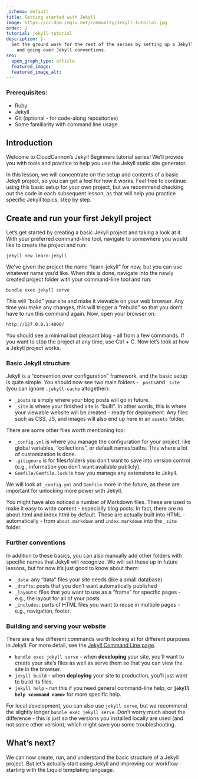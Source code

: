 ```yaml
---
_schema: default
title: Getting started with Jekyll
image: https://cc-dam.imgix.net/community/Jekyll-tutorial.jpg
order: 2
tutorial: jekyll-tutorial
description: |-
  Set the ground work for the rest of the series by setting up a Jekyll site
    and going over Jekyll conventions.
seo:
  open_graph_type: article
  featured_image:
  featured_image_alt:
---
```

### Prerequisites:

* Ruby
* Jekyll
* Git (optional - for code-along repositories)
* Some familiarity with command line usage

## Introduction

Welcome to CloudCannon’s Jekyll Beginners tutorial series! We’ll provide you with tools and practice to help you use the Jekyll static site generator.

In this lesson, we will concentrate on the setup and contents of a basic Jekyll project, so you can get a feel for how it works. Feel free to continue using this basic setup for your own project, but we recommend checking out the code in each subsequent lesson, as that will help you practice specific Jekyll topics, step by step.

## Create and run your first Jekyll project

Let’s get started by creating a basic Jekyll project and taking a look at it. With your preferred command-line tool, navigate to somewhere you would like to create the project and run:

`jekyll new learn-jekyll`

We’ve given the project the name “learn-jekyll” for now, but you can use whatever name you’d like. When this is done, navigate into the newly created project folder with your command-line tool and run:

`bundle exec jekyll serve`

This will “build” your site and make it viewable on your web browser. Any time you make any changes, this will trigger a “rebuild” so that you don’t have to run this command again. Now, open your browser on:

`http://127.0.0.1:4000/`

You should see a minimal but pleasant blog - all from a few commands. If you want to stop the project at any time, use Ctrl + C. Now let’s look at how a Jekyll project works.

### Basic Jekyll structure

Jekyll is a “convention over configuration” framework, and the basic setup is quite simple. You should now see two main folders - `_posts`and `_site` (you can ignore `.jekyll-cache` altogether):

* `_posts` is simply where your blog posts will go in future.
* `_site` is where your finished site is “built”. In other words, this is where your viewable website will be created - ready for deployment. Any files such as CSS, JS, and images will also end up here in an `assets` folder.

There are some other files worth mentioning too:

* `_config.yml` is where you manage the configuration for your project, like global variables, “collections”, or default names/paths. This where a lot of customization is done.
* `.gitignore` is for files/folders you don’t want to save into version control (e.g., information you don’t want available publicly).
* `Gemfile/Gemfile.lock` is how you manage any extensions to Jekyll.

We will look at `_config.yml` and `Gemfile` more in the future, as these are important for unlocking more power with Jekyll.

You might have also noticed a number of Markdown files. These are used to make it easy to write content - especially blog posts. In fact, there are no about.html and index.html by default. These are actually built into HTML - automatically - from `about.markdown` and `index.markdown`&nbsp;into the `_site` folder.

### Further conventions

In addition to these basics, you can also manually add other folders with specific names that Jekyll will recognize. We will set these up in future lessons, but for now it’s just good to know about them:

* `_data`\: any “data” files your site needs (like a small database)
* `_drafts`\: posts that you don’t want automatically published
* `_layouts`\: files that you want to use as a “frame” for specific pages - e.g., the layout for all of your posts
* `_includes`\: parts of HTML files you want to reuse in multiple pages - e.g., navigation, footer.

### Building and serving your website

There are a few different commands worth looking at for different purposes in Jekyll. For more detail, see the <a target="_blank" rel="noopener" href="https://jekyllrb.com/docs/usage/">Jekyll Command Line page</a>.

* `bundle exec jekyll serve` - when **developing** your site, you’ll want to create your site’s files as well as serve them so that you can view the site in the browser.
* `jekyll build` - when **deploying** your site to production, you’ll just want to build its files.
* `jekyll help` - run this if you need general command-line help, or **`jekyll help <command name>`** for more specific help.

For local development, you can also use `jekyll serve`, but we recommend the slightly longer `bundle exec jekyll serve`. Don’t worry much about the difference - this is just so the versions you installed locally are used (and not some other version), which might save you some troubleshooting.

## What’s next?

We can now create, run, and understand the basic structure of a Jekyll project. But let’s actually start using Jekyll and improving our workflow - starting with the Liquid templating language.